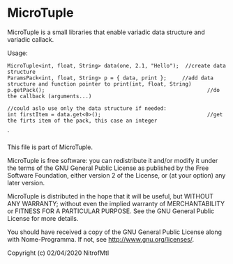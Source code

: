 # MicroTuple

MicroTuple is a small libraries that enable variadic data structure and variadic callack.

Usage:

 	MicroTuple<int, float, String> data(one, 2.1, "Hello");  //create data structure
	ParamsPack<int, float, String> p = { data, print };		//add data structure and function pointer to print(int, float, String)
	p.getPack();													//do the callback (arguments...)

	//could aslo use only the data structure if needed:
	int firstItem = data.get<0>();  								//get the firts item of the pack, this case an integer

` 




 This file is part of MicroTuple.

 MicroTuple is free software: you can redistribute it and/or modify
 it under the terms of the GNU General Public License as published by
 the Free Software Foundation, either version 2 of the License, or
 (at your option) any later version.

 MicroTuple is distributed in the hope that it will be useful,
 but WITHOUT ANY WARRANTY; without even the implied warranty of
 MERCHANTABILITY or FITNESS FOR A PARTICULAR PURPOSE.  See the
 GNU General Public License for more details.

 You should have received a copy of the GNU General Public License
 along with Nome-Programma.  If not, see <http://www.gnu.org/licenses/>.


Copyright (c) 02/04/2020 NitrofMtl